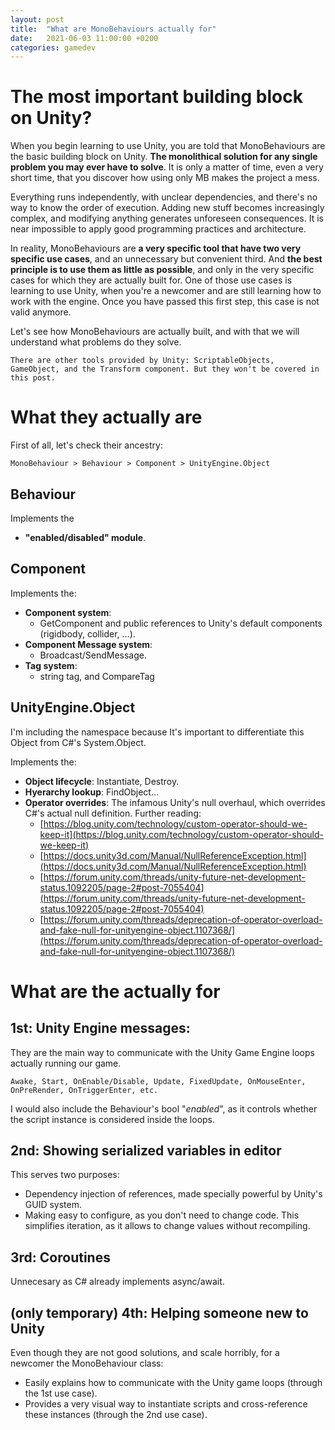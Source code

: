 ```yaml
---
layout: post
title:  "What are MonoBehaviours actually for"
date:   2021-06-03 11:00:00 +0200
categories: gamedev
---
```

# The most important building block on Unity?
When you begin learning to use Unity, you are told that MonoBehaviours are the basic building block on Unity. **The monolithical solution for any single problem you may ever have to solve**. It is only a matter of time, even a very short time, that you discover how using only MB makes the project a mess.

Everything runs independently, with unclear dependencies, and there's no way to know the order of execution. Adding new stuff becomes increasingly complex, and modifying anything generates unforeseen consequences. It is near impossible to apply good programming practices and architecture. 

In reality, MonoBehaviours are **a very specific tool that have two very specific use cases**, and an unnecessary but convenient third. And **the best principle is to use them as little as possible**, and only in the very specific cases for which they are actually built for. One of those use cases is learning to use Unity, when you're a newcomer and are still learning how to work with the engine. Once you have passed this first step, this case is not valid anymore.

Let's see how MonoBehaviours are actually built, and with that we will understand what problems do they solve.

    There are other tools provided by Unity: ScriptableObjects, GameObject, and the Transform component. But they won't be covered in this post.

# What they actually are

First of all, let's check their ancestry:

```MonoBehaviour > Behaviour > Component > UnityEngine.Object```

## Behaviour

Implements the

- **"enabled/disabled" module**.

## Component

Implements the:

- **Component system**:
    - GetComponent and public references to Unity's default components (rigidbody, collider, ...).
- **Component Message system**:
    - Broadcast/SendMessage.
- **Tag system**:
    - string tag, and CompareTag

## UnityEngine.Object

I'm including the namespace because It's important to differentiate this Object from C#'s System.Object.

Implements the:

- **Object lifecycle**: Instantiate, Destroy.
- **Hyerarchy lookup**: FindObject...
- **Operator overrides**: The infamous Unity's null overhaul, which overrides C#'s actual null definition. Further reading:
    - [https://blog.unity.com/technology/custom-operator-should-we-keep-it](https://blog.unity.com/technology/custom-operator-should-we-keep-it)
    - [https://docs.unity3d.com/Manual/NullReferenceException.html](https://docs.unity3d.com/Manual/NullReferenceException.html)
    - [https://forum.unity.com/threads/unity-future-net-development-status.1092205/page-2#post-7055404](https://forum.unity.com/threads/unity-future-net-development-status.1092205/page-2#post-7055404)
    - [https://forum.unity.com/threads/deprecation-of-operator-overload-and-fake-null-for-unityengine-object.1107368/](https://forum.unity.com/threads/deprecation-of-operator-overload-and-fake-null-for-unityengine-object.1107368/)

# What are the actually for

## 1st: Unity Engine messages:
They are the main way to communicate with the Unity Game Engine loops actually running our game.

```Awake, Start, OnEnable/Disable, Update, FixedUpdate, OnMouseEnter, OnPreRender, OnTriggerEnter, etc.```

I would also include the Behaviour's bool "_enabled_", as it controls whether the script instance is considered inside the loops.

## 2nd: Showing serialized variables in editor
This serves two purposes: 
- Dependency injection of references, made specially powerful by Unity's GUID system.
- Making easy to configure, as you don't need to change code. This simplifies iteration, as it allows to change values without recompiling.

## 3rd: Coroutines

Unnecesary as C# already implements async/await.

## (only temporary) 4th: Helping someone new to Unity
Even though they are not good solutions, and scale horribly, for a newcomer the MonoBehaviour class:
- Easily explains how to communicate with the Unity game loops (through the 1st use case).
- Provides a very visual way to instantiate scripts and cross-reference these instances (through the 2nd use case).